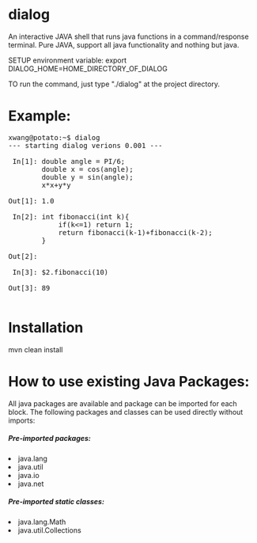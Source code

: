# dialog
An interactive JAVA shell that runs java functions in a command/response terminal. Pure JAVA, support all java functionality and nothing but java.

SETUP environment variable: export DIALOG_HOME=HOME_DIRECTORY_OF_DIALOG

TO run the command, just type "./dialog" at the project directory.

# Example:
<pre>
xwang@potato:~$ dialog
--- starting dialog verions 0.001 ---

 In[1]:	double angle = PI/6;
       	double x = cos(angle);
       	double y = sin(angle);
       	x*x+y*y
       	
Out[1]:	1.0

 In[2]:	int fibonacci(int k){
       		if(k<=1) return 1;
       		return fibonacci(k-1)+fibonacci(k-2);
       	}
       	
Out[2]:	

 In[3]:	$2.fibonacci(10)
       	
Out[3]:	89

</pre>


# Installation
mvn clean install


# How to use existing Java Packages:
  All java packages are available and package can be imported for each block. The following packages and classes can be used directly without imports:
  
  <h5>Pre-imported packages:</h5>
     <li>java.lang
     <li>java.util
     <li>java.io
     <li>java.net
  <h5>Pre-imported static classes:</h5>
      <li>java.lang.Math
      <li>java.util.Collections
       

